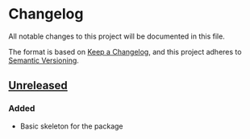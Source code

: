 # Changelog

All notable changes to this project will be documented in this file.

The format is based on [Keep a Changelog](https://keepachangelog.com/en/1.0.0/),
and this project adheres to [Semantic Versioning](https://semver.org/spec/v2.0.0.html).

## [Unreleased]

### Added

- Basic skeleton for the package

[unreleased]: https://github.com/Billcorporate/m2m_keygen_ts/compare/v0.0.0...HEAD
